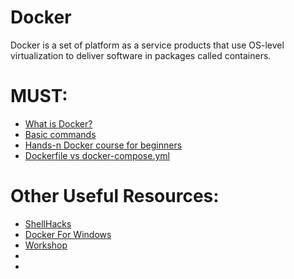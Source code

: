 # Docker
Docker is a set of platform as a service products that use OS-level virtualization to deliver software in packages called containers.

# MUST:
<ul>
  <li><a href="https://docs.docker.com/">What is Docker?</a></li>
  <li><a href="https://github.com/HackTechGO/Docker/blob/master/basic-docker-commands.md">Basic commands</a></li>  
  <li><a href="https://kodekloud.com/p/docker-for-the-absolute-beginner-hands-on">Hands-n Docker course for beginners</a></li>
  <li><a href="https://www.evernote.com/shard/s386/u/0/sh/e82542cb-54d8-4b0c-afd4-678575b311c5/26d6f1edaecee02cadb6c3b09d4d5750"> Dockerfile vs docker-compose.yml</a></li>
</ul>

# Other Useful Resources:
<ul>
  <li><a href="https://www.shellhacks.com/tag/docker/">ShellHacks</a></li>
  <li><a href="https://www.evernote.com/shard/s386/sh/48d393ea-c874-4da2-b4e8-413f4b5f24c3/a46afb6e6f1bd4296ea4017c4328e5f3">Docker For Windows</a></li>
  <li><a href="https://github.com/gvilarino/docker-workshop">Workshop</a></li>
  <li><a href=""></a></li>
  <li><a href=""></a></li>
</ul
